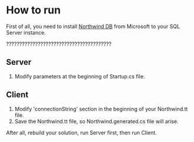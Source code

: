 # How to run

First of all, you need to install [Northwind DB](https://docs.microsoft.com/en-us/dotnet/framework/data/adonet/sql/linq/downloading-sample-databases) from Microsoft to your SQL Server instance.


????????????????????????????????????????

Server
---------------

1. Modify parameters at the beginning of Startup.cs file.

Client
------

1. Modify 'connectionString' section in the beginning of your Northwind.tt file.
2. Save the Northwind.tt file, so Northwind.generated.cs file will arise.


After all, rebuild your solution, run Server first, then run Client.
